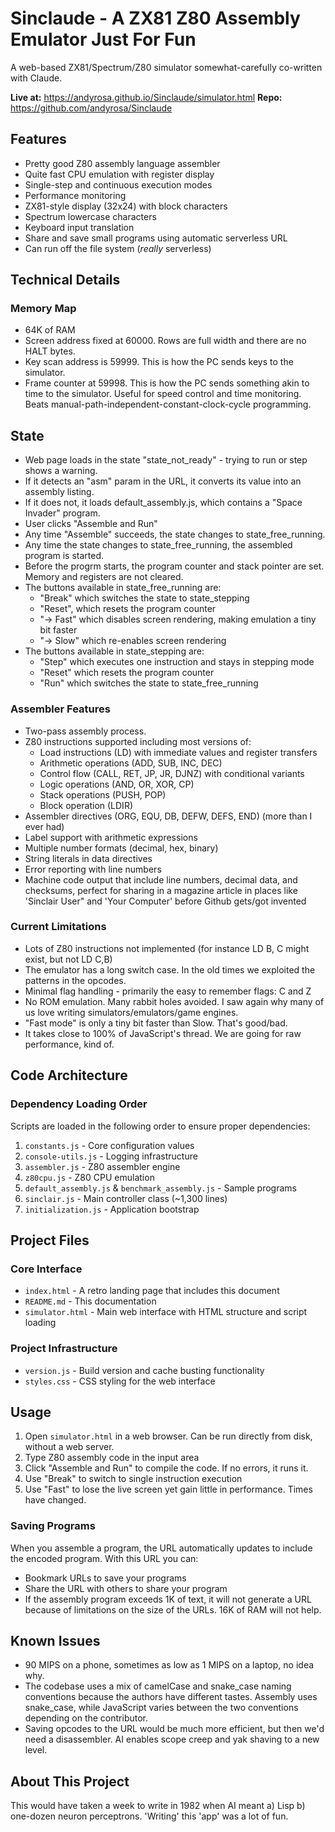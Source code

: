 # Sinclaude - A ZX81 Z80 Assembly Emulator Just For Fun

A web-based ZX81/Spectrum/Z80 simulator somewhat-carefully co-written with Claude.

**Live at:** https://andyrosa.github.io/Sinclaude/simulator.html
**Repo:** https://github.com/andyrosa/Sinclaude

## Features

- Pretty good Z80 assembly language assembler
- Quite fast CPU emulation with register display
- Single-step and continuous execution modes
- Performance monitoring
- ZX81-style display (32x24) with block characters
- Spectrum lowercase characters
- Keyboard input translation
- Share and save small programs using automatic serverless URL
- Can run off the file system (*really* serverless)

## Technical Details

### Memory Map
- 64K of RAM
- Screen address fixed at 60000. Rows are full width and there are no HALT bytes.
- Key scan address is 59999. This is how the PC sends keys to the simulator.
- Frame counter at 59998. This is how the PC sends something akin to time to the simulator. Useful for speed control and time monitoring. Beats manual-path-independent-constant-clock-cycle programming.

## State
- Web page loads in the state "state_not_ready" - trying to run or step shows a warning.
- If it detects an "asm" param in the URL, it converts its value into an assembly listing.
- If it does not, it loads default_assembly.js, which contains a "Space Invader" program.
- User clicks "Assemble and Run"
- Any time "Assemble" succeeds, the state changes to state_free_running.
- Any time the state changes to state_free_running, the assembled program is started.
- Before the progrm starts, the program counter and stack pointer are set. Memory and registers are not cleared.
- The buttons available in state_free_running are:
  - "Break" which switches the state to state_stepping
  - "Reset", which resets the program counter
  - "-> Fast" which disables screen rendering, making emulation a tiny bit faster
  - "-> Slow" which re-enables screen rendering
- The buttons available in state_stepping are:
  - "Step" which executes one instruction and stays in stepping mode
  - "Reset" which resets the program counter
  - "Run" which switches the state to state_free_running

### Assembler Features

- Two-pass assembly process.
- Z80 instructions supported including most versions of:
  - Load instructions (LD) with immediate values and register transfers
  - Arithmetic operations (ADD, SUB, INC, DEC)
  - Control flow (CALL, RET, JP, JR, DJNZ) with conditional variants
  - Logic operations (AND, OR, XOR, CP)
  - Stack operations (PUSH, POP)
  - Block operation (LDIR)
- Assembler directives (ORG, EQU, DB, DEFW, DEFS, END) (more than I ever had)
- Label support with arithmetic expressions
- Multiple number formats (decimal, hex, binary)
- String literals in data directives
- Error reporting with line numbers
- Machine code output that include line numbers, decimal data, and checksums, perfect for sharing in a magazine article in places like 'Sinclair User" and 'Your Computer' before Github gets/got invented

### Current Limitations

- Lots of Z80 instructions not implemented (for instance LD B, C might exist, but not LD C,B)
- The emulator has a long switch case. In the old times we exploited the patterns in the opcodes.
- Minimal flag handling - primarily the easy to remember flags: C and Z
- No ROM emulation. Many rabbit holes avoided. I saw again why many of us love writing simulators/emulators/game engines.
- "Fast mode" is only a tiny bit faster than Slow. That's good/bad.
- It takes close to 100% of JavaScript's thread. We are going for raw performance, kind of.

## Code Architecture

### Dependency Loading Order
Scripts are loaded in the following order to ensure proper dependencies:
1. `constants.js` - Core configuration values
2. `console-utils.js` - Logging infrastructure  
3. `assembler.js` - Z80 assembler engine
4. `z80cpu.js` - Z80 CPU emulation
5. `default_assembly.js` & `benchmark_assembly.js` - Sample programs
6. `sinclair.js` - Main controller class (~1,300 lines)
7. `initialization.js` - Application bootstrap

## Project Files

### Core Interface
- `index.html` - A retro landing page that includes this document
- `README.md` - This documentation
- `simulator.html` - Main web interface with HTML structure and script loading

### Project Infrastructure
- `version.js` - Build version and cache busting functionality
- `styles.css` - CSS styling for the web interface 

## Usage

1. Open `simulator.html` in a web browser. Can be run directly from disk, without a web server.
2. Type Z80 assembly code in the input area
3. Click "Assemble and Run" to compile the code. If no errors, it runs it.
4. Use "Break" to switch to single instruction execution
5. Use "Fast" to lose the live screen yet gain little in performance. Times have changed.

### Saving Programs

When you assemble a program, the URL automatically updates to include the encoded program. With this URL you can:
- Bookmark URLs to save your programs
- Share the URL with others to share your program
- If the assembly program exceeds 1K of text, it will not generate a URL because of limitations on the size of the URLs. 16K of RAM will not help.

## Known Issues
- 90 MIPS on a phone, sometimes as low as 1 MIPS on a laptop, no idea why.
- The codebase uses a mix of camelCase and snake_case naming conventions because the authors have different tastes. Assembly uses snake_case, while JavaScript varies between the two conventions depending on the contributor.
- Saving opcodes to the URL would be much more efficient, but then we'd need a disassembler. AI enables scope creep and yak shaving to a new level.

## About This Project

This would have taken a week to write in 1982 when AI meant a) Lisp b) one-dozen neuron perceptrons. 'Writing' this 'app' was a lot of fun.
